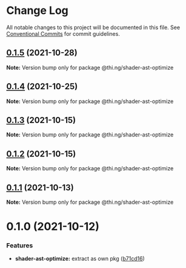 # Change Log

All notable changes to this project will be documented in this file.
See [Conventional Commits](https://conventionalcommits.org) for commit guidelines.

## [0.1.5](https://github.com/thi-ng/umbrella/compare/@thi.ng/shader-ast-optimize@0.1.4...@thi.ng/shader-ast-optimize@0.1.5) (2021-10-28)

**Note:** Version bump only for package @thi.ng/shader-ast-optimize





## [0.1.4](https://github.com/thi-ng/umbrella/compare/@thi.ng/shader-ast-optimize@0.1.3...@thi.ng/shader-ast-optimize@0.1.4) (2021-10-25)

**Note:** Version bump only for package @thi.ng/shader-ast-optimize





## [0.1.3](https://github.com/thi-ng/umbrella/compare/@thi.ng/shader-ast-optimize@0.1.2...@thi.ng/shader-ast-optimize@0.1.3) (2021-10-15)

**Note:** Version bump only for package @thi.ng/shader-ast-optimize





## [0.1.2](https://github.com/thi-ng/umbrella/compare/@thi.ng/shader-ast-optimize@0.1.1...@thi.ng/shader-ast-optimize@0.1.2) (2021-10-15)

**Note:** Version bump only for package @thi.ng/shader-ast-optimize





## [0.1.1](https://github.com/thi-ng/umbrella/compare/@thi.ng/shader-ast-optimize@0.1.0...@thi.ng/shader-ast-optimize@0.1.1) (2021-10-13)

**Note:** Version bump only for package @thi.ng/shader-ast-optimize





# 0.1.0 (2021-10-12)


### Features

* **shader-ast-optimize:** extract as own pkg ([b71cd16](https://github.com/thi-ng/umbrella/commit/b71cd16ab49487e96b43742717cf3ef711296a99))
